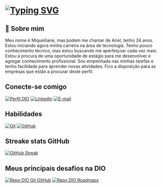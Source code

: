 # [![Typing SVG](https://readme-typing-svg.herokuapp.com?font=Roboto&weight=700&size=26&pause=1000&color=159743&width=435&lines=Ol%C3%A1%2C+sejam+bem-vindos+ao+meu+perfil!+)](https://git.io/typing-svg)

## 🚀 Sobre mim 
Meu nome é Miqueiliane, mas podem me chamar de Ariel, tenho 24 anos. 
Estou iniciando agora minha carreira na área de tecnologia. Tenho pouco conhecimento técnico, mas estou buscando me aperfeiçoar cada vez mais. 
Estou a procura de uma oportunidade de estágio para me desenvolver e agregar conhecimento profissional. Sou empenhada nas minhas tarefas e tenho facilidade para aprender novas atividades. Fico a disposição para as empresas que estão a procurar deste perfil.

##  Conecte-se comigo
[![Perfil DIO](https://img.shields.io/badge/-Meu%20Perfil%20na%20DIO-30A3DC?style=for-the-badge)](https://web.dio.me/users/miqueiliane_1709/?tab=skills)
[![LinkedIn](https://img.shields.io/badge/-LinkedIn-000?style=for-the-badge&logo=linkedin&logoColor=30A3DC)](https://www.linkedin.com/in/miqueiliane-santos-santana-93342828b/)
[![E-mail](https://img.shields.io/badge/-Email-000?style=for-the-badge&logo=microsoft-outlook&logoColor=E94D5F)](mailton:miqueilianee.1709@gmail.com)

## Habilidades
[![Git](https://img.shields.io/badge/Git-000?style=for-the-badge&logo=git&logoColor=E94D5F)](https://git-scm.com/doc) 
[![GitHub](https://img.shields.io/badge/GitHub-000?style=for-the-badge&logo=github&logoColor=30A3DC)](https://docs.github.com/)


## Streake stats GitHub
[![GitHub Streak](https://streak-stats.demolab.com?user=Mss-Ariel&theme=soft-green)](https://git.io/streak-stats)

## Meus principais desafios na DIO
[![Repo DIO Git GitHub](https://github-readme-stats.vercel.app/api/pin/?username=elidianaandrade&repo=dio-lab-open-source&bg_color=000&border_color=30A3DC&show_icons=true&icon_color=30A3DC&title_color=E94D5F&text_color=FFF)](https://github.com/elidianaandrade/dio-lab-open-source)
[![Repo DIO Roadmaps](https://github-readme-stats.vercel.app/api/pin/?username=digitalinnovationone&repo=roadmaps&bg_color=000&border_color=30A3DC&show_icons=true&icon_color=30A3DC&title_color=E94D5F&text_color=FFF)](https://github.com/digitalinnovationone/roadmaps)
